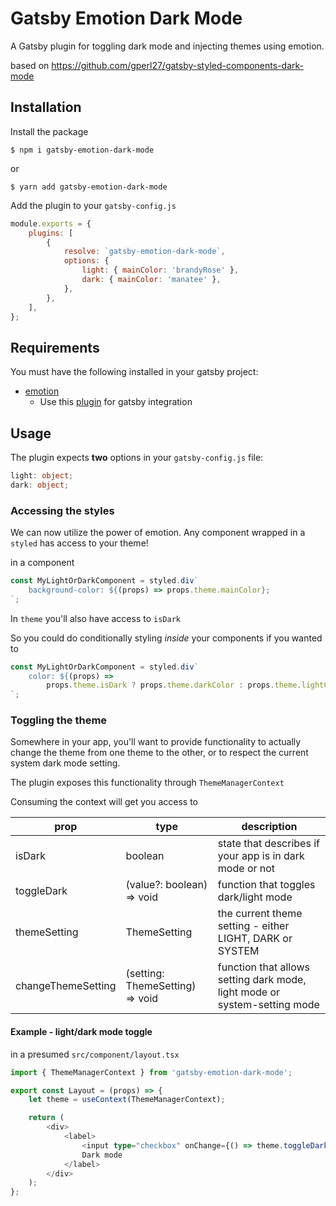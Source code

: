 # Gatsby Emotion Dark Mode

A Gatsby plugin for toggling dark mode and injecting themes using emotion.

based on <https://github.com/gperl27/gatsby-styled-components-dark-mode>

## Installation

Install the package

`$ npm i gatsby-emotion-dark-mode`

or

`$ yarn add gatsby-emotion-dark-mode`

Add the plugin to your `gatsby-config.js`

```javascript
module.exports = {
    plugins: [
        {
            resolve: `gatsby-emotion-dark-mode`,
            options: {
                light: { mainColor: 'brandyRose' },
                dark: { mainColor: 'manatee' },
            },
        },
    ],
};
```

## Requirements

You must have the following installed in your gatsby project:

-   [emotion](https://emotion.sh/)
    -   Use this [plugin](https://www.gatsbyjs.org/packages/gatsby-plugin-emotion/) for gatsby integration

## Usage

The plugin expects **two** options in your `gatsby-config.js` file:

```typescript
light: object;
dark: object;
```

### Accessing the styles

We can now utilize the power of emotion. Any component wrapped in a `styled` has access to your theme!

in a component

```typescript
const MyLightOrDarkComponent = styled.div`
    background-color: ${(props) => props.theme.mainColor};
`;
```

In `theme` you'll also have access to `isDark`

So you could do conditionally styling _inside_ your components if you wanted to

```typescript
const MyLightOrDarkComponent = styled.div`
    color: ${(props) =>
        props.theme.isDark ? props.theme.darkColor : props.theme.lightColor};
`;
```

### Toggling the theme

Somewhere in your app, you'll want to provide functionality to actually change the theme from one theme to the other, or to respect the current system dark mode setting.

The plugin exposes this functionality through `ThemeManagerContext`

Consuming the context will get you access to

| prop               | type                            | description                                                               |
| ------------------ | ------------------------------- | ------------------------------------------------------------------------- |
| isDark             | boolean                         | state that describes if your app is in dark mode or not                   |
| toggleDark         | (value?: boolean) => void       | function that toggles dark/light mode                                     |
| themeSetting       | ThemeSetting                    | the current theme setting - either LIGHT, DARK or SYSTEM                  |
| changeThemeSetting | (setting: ThemeSetting) => void | function that allows setting dark mode, light mode or system-setting mode |

#### Example - light/dark mode toggle

in a presumed `src/component/layout.tsx`

```typescript
import { ThemeManagerContext } from 'gatsby-emotion-dark-mode';

export const Layout = (props) => {
    let theme = useContext(ThemeManagerContext);

    return (
        <div>
            <label>
                <input type="checkbox" onChange={() => theme.toggleDark()} checked={theme.isDark} />
                Dark mode
            </label>
        </div>
    );
};
```
